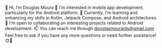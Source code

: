 👋 Hi, I’m Douglas Moura
👀 I'm interested in mobile app development, particularly for the Android platform.
🌱 Currently, I'm learning and enhancing my skills in Kotlin, Jetpack Compose, and Android architectures.
💞️ I'm open to collaborating on interesting projects related to Android development.
📫 You can reach me through douglasmouralds@gmail.com
Feel free to ask if you have any more questions or need further assistance! 😊🚀
